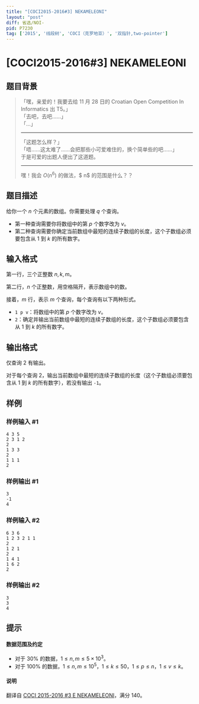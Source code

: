 ```yaml
---
title: "[COCI2015-2016#3] NEKAMELEONI"
layout: "post"
diff: 省选/NOI-
pid: P7230
tag: ['2015', '线段树', 'COCI（克罗地亚）', '双指针,two-pointer']
---
```

# [COCI2015-2016#3] NEKAMELEONI
## 题目背景

> 「嘿，亲爱的！我要去给 $11$ 月 $28$ 日的 Croatian Open Competition In Informatics 出 T5。」      
> 「去吧，去吧……」 　　                       
> 「…」
> _____
> 「这题怎么样？」          
> 「唔……这太难了……会把那些小可爱难住的，换个简单些的吧……」           
> 于是可爱的出题人便出了这道题。
> ______
> 嘿！我会 $O(n^6)$ 的做法，$ n$ 的范围是什么？？
## 题目描述

给你一个 $n$ 个元素的数组。你需要处理 $q$ 个查询。

- 第一种查询需要你将数组中的第 $p$ 个数字改为 $v$。
- 第二种查询需要你确定当前数组中最短的连续子数组的长度，这个子数组必须要包含从 $1$ 到 $k$ 的所有数字。

## 输入格式

第一行，三个正整数 $n, k, m$。

第二行，$n$ 个正整数，用空格隔开，表示数组中的数。

接着，$m$ 行，表示 $m$ 个查询，每个查询有以下两种形式。
- $\texttt{1 p v}$：将数组中的第 $p$ 个数字改为 $v$。
- $\texttt{2}$：确定并输出当前数组中最短的连续子数组的长度，这个子数组必须要包含从 $1$ 到 $k$ 的所有数字。
## 输出格式

仅查询 $2$ 有输出。

对于每个查询 $2$，输出当前数组中最短的连续子数组的长度（这个子数组必须要包含从 $1$ 到 $k$ 的所有数字），若没有输出 $\texttt{-1}$。
## 样例

### 样例输入 #1
```
4 3 5
2 3 1 2
2
1 3 3
2
1 1 1
2

```
### 样例输出 #1
```
3
-1
4

```
### 样例输入 #2
```
6 3 6
1 2 3 2 1 1
2
1 2 1
2
1 4 1
1 6 2
2
```
### 样例输出 #2
```
3
3
4

```
## 提示

#### 数据范围及约定
- 对于 $30\%$ 的数据，$1\le n, m \le 5 \times 10 ^ 3$。
- 对于 $100\%$ 的数据，$1 \le n, m \le 10^5$，$1\le k \le 50$，$1 \le p \le n$，$1\le v \le k$。

#### 说明
翻译自 [COCI 2015-2016 #3 E NEKAMELEONI](https://hsin.hr/coci/archive/2015_2016/contest3_tasks.pdf)，满分 140。


